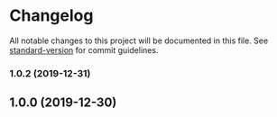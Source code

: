 # Changelog

All notable changes to this project will be documented in this file. See [standard-version](https://github.com/conventional-changelog/standard-version) for commit guidelines.

### 1.0.2 (2019-12-31)

<a name="1.0.1"></a>
## 1.0.0 (2019-12-30)
